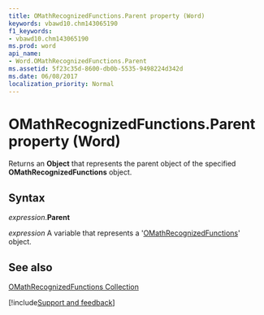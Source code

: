 ```yaml
---
title: OMathRecognizedFunctions.Parent property (Word)
keywords: vbawd10.chm143065190
f1_keywords:
- vbawd10.chm143065190
ms.prod: word
api_name:
- Word.OMathRecognizedFunctions.Parent
ms.assetid: 5f23c35d-8600-db0b-5535-9498224d342d
ms.date: 06/08/2017
localization_priority: Normal
---
```



# OMathRecognizedFunctions.Parent property (Word)

Returns an  **Object** that represents the parent object of the specified **OMathRecognizedFunctions** object.


## Syntax

_expression_.**Parent**

_expression_ A variable that represents a '[OMathRecognizedFunctions](Word.OMathRecognizedFunctions.md)' object.


## See also


[OMathRecognizedFunctions Collection](Word.OMathRecognizedFunctions.md)

[!include[Support and feedback](~/includes/feedback-boilerplate.md)]